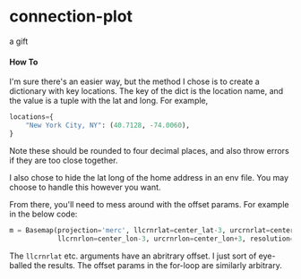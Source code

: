 # connection-plot
a gift

#### How To
I'm sure there's an easier way, but the method I chose is to create a dictionary with key locations.
The key of the dict is the location name, and the value is a tuple with the lat and long. For example,
```python
locations={
    "New York City, NY": (40.7128, -74.0060),
}
```
Note these should be rounded to four decimal places, and also throw errors if they are too close together. 

I also chose to hide the lat long of the home address in an env file. You may choose to handle this
however you want. 

From there, you'll need to mess around with the offset params. For example in the below code:
```python
m = Basemap(projection='merc', llcrnrlat=center_lat-3, urcrnrlat=center_lat+3,
            llcrnrlon=center_lon-3, urcrnrlon=center_lon+3, resolution='l',)
```
The `llcrnrlat` etc. arguments have an abritrary offset. I just sort of eye-balled the results.
The offset params in the for-loop are similarly arbitrary.